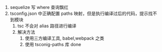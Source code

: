 
1. sequelize 写 where 查询飘红  
2. tsconfig.json 中正确配置 paths 映射，但是执行编译过后的代码，提示找不到模块
   1. tsc 不会对 alias 路径进行编译
   2. 解决方法
      1. 使用三方编译工具, babel,webpack 之类
      2. 使用 tsconig-paths 库 done